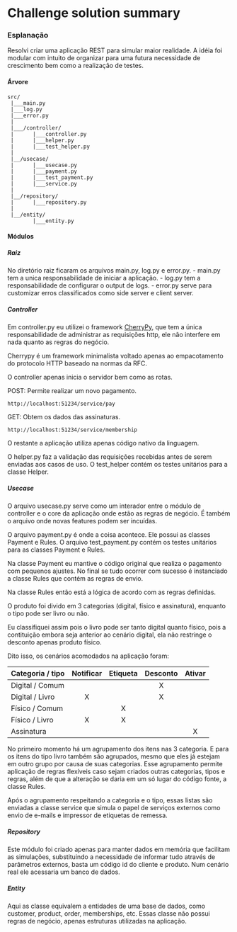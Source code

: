 Challenge solution summary
==========

### Esplanação

Resolvi criar uma aplicação REST para simular maior realidade. A idéia foi modular com intuito de organizar para uma futura necessidade de crescimento bem como a realização de testes.

#### Árvore
```
src/
 |___main.py
 |___log.py
 |___error.py
 |
 |___/controller/
 |		|___controller.py
 |		|___helper.py
 |		|___test_helper.py
 |
 |__/usecase/
 |		|___usecase.py
 |		|___payment.py
 |		|___test_payment.py
 |		|___service.py
 |
 |__/repository/
 |		|___repository.py
 |
 |__/entity/
		|___entity.py
```

#### Módulos

##### Raiz
No diretório raiz ficaram os arquivos main.py, log.py e error.py.
	- main.py tem a unica responsabilidade de iniciar a aplicação.
	- log.py tem a responsabilidade de configurar o output de logs.
	- error.py serve para customizar erros classificados como side server e client server.


##### Controller
Em controller.py eu utilizei o framework [CherryPy](https://cherrypy.org/), que tem a única responsabilidade de administrar as requisições http, ele não interfere em nada quanto as regras do negócio.

Cherrypy é um framework minimalista voltado apenas ao empacotamento do protocolo HTTP baseado na normas da RFC.

O controller apenas inicia o servidor bem como as rotas.

POST: Permite realizar um novo pagamento.
```
http://localhost:51234/service/pay
```

GET: Obtem os dados das assinaturas.
```
http://localhost:51234/service/membership
```

O restante a aplicação utiliza apenas código nativo da linguagem.

O helper.py faz a validação das requisições recebidas antes de serem enviadas aos casos de uso.
O test_helper contém os testes unitários para a classe Helper.


##### Usecase
O arquivo usecase.py serve como um interador entre o módulo de controller e o core da aplicação onde estão as regras de negócio. É também o arquivo onde novas features podem ser incuídas.

O arquivo payment.py é onde a coisa acontece. Ele possui as classes Payment e Rules.
O arquivo test_payment.py contém os testes unitários para as classes Payment e Rules.

Na classe Payment eu mantive o código original que realiza o pagamento com pequenos ajustes. No final se tudo ocorrer com sucesso é instanciado a classe Rules que contém as regras de envio.

Na classe Rules então está a lógica de acordo com as regras definidas.

O produto foi divido em 3 categorias (digital, físico e assinatura), enquanto o tipo pode ser livro ou não.

Eu classifiquei assim pois o livro pode ser tanto digital quanto físico, pois a contituição embora seja anterior ao cenário digital, ela não restringe o desconto apenas produto físico.

Dito isso, os cenários acomodados na aplicação foram:

| Categoria / tipo | Notificar | Etiqueta | Desconto | Ativar |
|------------------|:---------:|:--------:|:--------:|:------:|
| Digital / Comum  |           |          | X        |        |
| Digital / Livro  |     X     |          | X        |        |
| Físico / Comum   |           | X        |          |        |
| Físico / Livro   | X         | X        |          |        |
| Assinatura       |           |          |          | X      |


No primeiro momento há um agrupamento dos itens nas 3 categoria. E para os itens do tipo livro também são agrupados, mesmo que eles já estejam em outro grupo por causa de suas categorias.
Esse agrupamento permite aplicação de regras flexíveis caso sejam criados outras categorias, tipos e regras, além de que a alteração se daria em um só lugar do código fonte, a classe Rules.

Após o agrupamento respeitando a categoria e o tipo, essas listas são enviadas a classe service que simula o papel de serviços externos como envio de e-mails e impressor de etiquetas de remessa.


##### Repository
Este módulo foi criado apenas para manter dados em memória que facilitam as simulações, substituindo a necessidade de informar tudo através de parâmetros externos, basta um código id do cliente e produto. Num cenário real ele acessaria um banco de dados.


##### Entity
Aqui as classe equivalem a entidades de uma base de dados, como customer, product, order, memberships, etc. Essas classe não possui regras de negócio, apenas estruturas utilizadas na aplicação.
